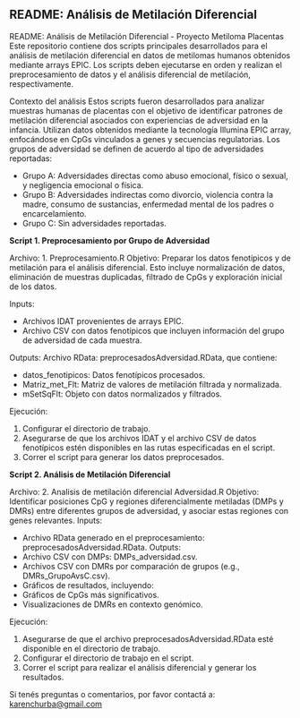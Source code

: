 ## README: Análisis de Metilación Diferencial
README: Análisis de Metilación Diferencial - Proyecto Metiloma Placentas
Este repositorio contiene dos scripts principales desarrollados para el análisis de metilación diferencial en datos de metilomas humanos obtenidos mediante arrays EPIC. Los scripts deben ejecutarse en orden y realizan el preprocesamiento de datos y el análisis diferencial de metilación, respectivamente.

Contexto del análisis
Estos scripts fueron desarrollados para analizar muestras humanas de placentas con el objetivo de identificar patrones de metilación diferencial asociados con experiencias de adversidad en la infancia. Utilizan datos obtenidos mediante la tecnología Illumina EPIC array, enfocándose en CpGs vinculados a genes y secuencias regulatorias. Los grupos de adversidad se definen de acuerdo al tipo de adversidades reportadas:
* Grupo A: Adversidades directas como abuso emocional, físico o sexual, y negligencia emocional o física.
* Grupo B: Adversidades indirectas como divorcio, violencia contra la madre, consumo de sustancias, enfermedad mental de los padres o encarcelamiento.
* Grupo C: Sin adversidades reportadas.


**Script 1. Preprocesamiento por Grupo de Adversidad**

Archivo: 1. Preprocesamiento.R
Objetivo: Preparar los datos fenotípicos y de metilación para el análisis diferencial. Esto incluye normalización de datos, eliminación de muestras duplicadas, filtrado de CpGs y exploración inicial de los datos.

Inputs:
* Archivos IDAT provenientes de arrays EPIC.
* Archivo CSV con datos fenotípicos que incluyen información del grupo de adversidad de cada muestra.

Outputs:
Archivo RData: preprocesadosAdversidad.RData, que contiene:
* datos_fenotipicos: Datos fenotípicos procesados.
* Matriz_met_Flt: Matriz de valores de metilación filtrada y normalizada.
* mSetSqFlt: Objeto con datos normalizados y filtrados.

Ejecución:
1. Configurar el directorio de trabajo.
2. Asegurarse de que los archivos IDAT y el archivo CSV de datos fenotípicos estén disponibles en las rutas especificadas en el script.
3. Correr el script para generar los datos preprocesados.




**Script 2. Análisis de Metilación Diferencial**

Archivo: 2. Analisis de metilación diferencial Adversidad.R
Objetivo:
Identificar posiciones CpG y regiones diferencialmente metiladas (DMPs y DMRs) entre diferentes grupos de adversidad, y asociar estas regiones con genes relevantes.
Inputs:
* Archivo RData generado en el preprocesamiento: preprocesadosAdversidad.RData.
Outputs:
* Archivo CSV con DMPs: DMPs_adversidad.csv.
* Archivos CSV con DMRs por comparación de grupos (e.g., DMRs_GrupoAvsC.csv).
* Gráficos de resultados, incluyendo:
* Gráficos de CpGs más significativos.
* Visualizaciones de DMRs en contexto genómico.

Ejecución:
1. Asegurarse de que el archivo preprocesadosAdversidad.RData esté disponible en el directorio de trabajo.
2. Configurar el directorio de trabajo en el script.
3. Correr el script para realizar el análisis diferencial y generar los resultados.




Si tenés preguntas o comentarios, por favor contactá a: karenchurba@gmail.com
